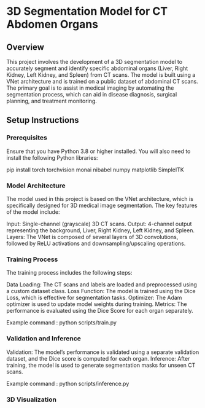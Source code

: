 # 3D Segmentation Model for CT Abdomen Organs

## Overview

This project involves the development of a 3D segmentation model to accurately segment and identify specific abdominal organs (Liver, Right Kidney, Left Kidney, and Spleen) from CT scans. The model is built using a VNet architecture and is trained on a public dataset of abdominal CT scans. The primary goal is to assist in medical imaging by automating the segmentation process, which can aid in disease diagnosis, surgical planning, and treatment monitoring.

## Setup Instructions

### Prerequisites

Ensure that you have Python 3.8 or higher installed. You will also need to install the following Python libraries:

pip install torch torchvision monai nibabel numpy matplotlib SimpleITK

### Model Architecture

The model used in this project is based on the VNet architecture, which is specifically designed for 3D medical image segmentation. The key features of the model include:

Input: Single-channel (grayscale) 3D CT scans.
Output: 4-channel output representing the background, Liver, Right Kidney, Left Kidney, and Spleen.
Layers: The VNet is composed of several layers of 3D convolutions, followed by ReLU activations and downsampling/upscaling operations.

### Training Process

The training process includes the following steps:

Data Loading: The CT scans and labels are loaded and preprocessed using a custom dataset class.
Loss Function: The model is trained using the Dice Loss, which is effective for segmentation tasks.
Optimizer: The Adam optimizer is used to update model weights during training.
Metrics: The performance is evaluated using the Dice Score for each organ separately.

Example command :  python scripts/train.py


### Validation and Inference
Validation: The model’s performance is validated using a separate validation dataset, and the Dice score is computed for each organ.
Inference: After training, the model is used to generate segmentation masks for unseen CT scans.

Example command : python scripts/inference.py


### 3D Visualization





